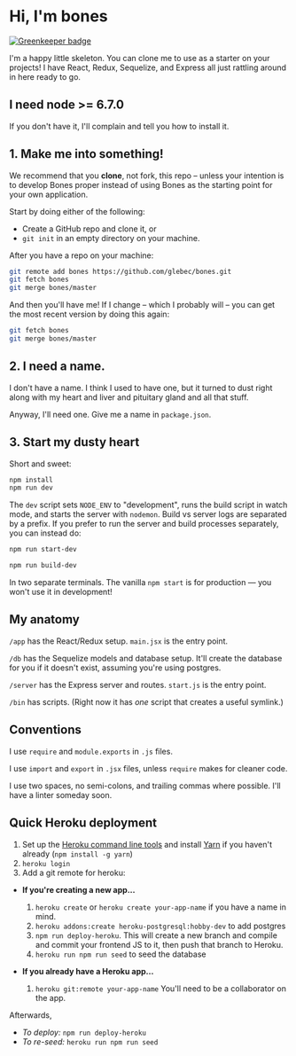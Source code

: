 # Hi, I'm bones

[![Greenkeeper badge](https://badges.greenkeeper.io/glebec/bones-1701.svg)](https://greenkeeper.io/)

I'm a happy little skeleton. You can clone me to use as a starter on your projects!
I have React, Redux, Sequelize, and Express all just rattling around in here ready
to go.

## I need node >= 6.7.0

If you don't have it, I'll complain and tell you how to install it.

## 1. Make me into something!

We recommend that you **clone**, not fork, this repo – unless your intention is
to develop Bones proper instead of using Bones as the starting point for your
own application.

Start by doing either of the following:

* Create a GitHub repo and clone it, or
* `git init` in an empty directory on your machine.

After you have a repo on your machine:

```sh
git remote add bones https://github.com/glebec/bones.git
git fetch bones
git merge bones/master
```

And then you'll have me! If I change – which I probably will – you can get the most recent
version by doing this again:

```sh
git fetch bones
git merge bones/master
```

## 2. I need a name.

I don't have a name. I think I used to have one, but it turned to dust right along with my
heart and liver and pituitary gland and all that stuff.

Anyway, I'll need one. Give me a name in `package.json`.

## 3. Start my dusty heart

Short and sweet:

```sh
npm install
npm run dev
```

The `dev` script sets `NODE_ENV` to "development", runs the build script in watch mode, and
starts the server with `nodemon`. Build vs server logs are separated by a prefix. If you prefer
to run the server and build processes separately, you can instead do:

```sh
npm run start-dev
```

```sh
npm run build-dev
```

In two separate terminals. The vanilla `npm start` is for production — you won't use it in development!

## My anatomy

`/app` has the React/Redux setup. `main.jsx` is the entry point.

`/db` has the Sequelize models and database setup. It'll create the database for you if it doesn't exist,
assuming you're using postgres.

`/server` has the Express server and routes. `start.js` is the entry point.

`/bin` has scripts. (Right now it has *one* script that creates a useful symlink.)

## Conventions

I use `require` and `module.exports` in `.js` files.

I use `import` and `export` in `.jsx` files, unless `require` makes for cleaner code.

I use two spaces, no semi-colons, and trailing commas where possible. I'll
have a linter someday soon.

## Quick Heroku deployment

1. Set up the [Heroku command line tools](https://devcenter.heroku.com/articles/heroku-cli) and install [Yarn](https://yarnpkg.com/en/) if you haven't already (`npm install -g yarn`)
2. `heroku login`
3. Add a git remote for heroku:
  - **If you're creating a new app...**
    1. `heroku create` or `heroku create your-app-name` if you have a name in mind.
    2. `heroku addons:create heroku-postgresql:hobby-dev` to add postgres
    3. `npm run deploy-heroku`. This will create a new branch and compile and commit your frontend JS to it, then push that branch to Heroku.
    4. `heroku run npm run seed` to seed the database

  - **If you already have a Heroku app...**
    1.  `heroku git:remote your-app-name` You'll need to be a collaborator on the app.

Afterwards,
  - *To deploy:* `npm run deploy-heroku`
  - *To re-seed:* `heroku run npm run seed`

